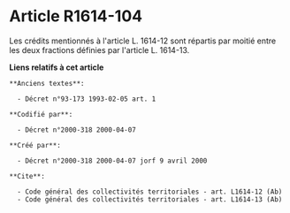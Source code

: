 # Article R1614-104

Les crédits mentionnés à l'article L. 1614-12 sont répartis par moitié entre les deux fractions définies par l'article L.
1614-13.

**Liens relatifs à cet article**

	**Anciens textes**:

	  - Décret n°93-173 1993-02-05 art. 1

	**Codifié par**:

	  - Décret n°2000-318 2000-04-07

	**Créé par**:

	  - Décret n°2000-318 2000-04-07 jorf 9 avril 2000

	**Cite**:

	  - Code général des collectivités territoriales - art. L1614-12 (Ab)
	  - Code général des collectivités territoriales - art. L1614-13 (Ab)
